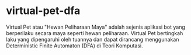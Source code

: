 # virtual-pet-dfa
Virtual Pet atau "Hewan Peliharaan Maya" adalah sejenis aplikasi bot yang berperilaku secara maya seperti hewan peliharaan. Virtual Pet bertingkah laku yang dipengaruhi oleh tuannya dan dapat dirancang menggunakan Deterministic Finite Automaton (DFA) di Teori Komputasi.
